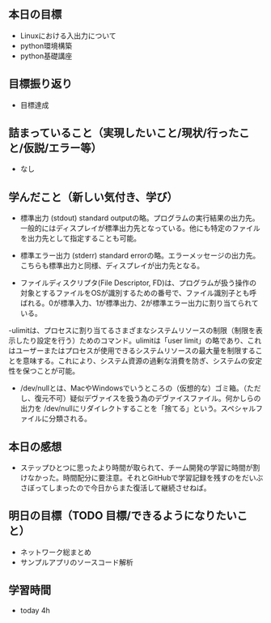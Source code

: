 ## 本日の目標
- Linuxにおける入出力について
- python環境構築
- python基礎講座

## 目標振り返り
- 目標達成

## 詰まっていること（実現したいこと/現状/行ったこと/仮説/エラー等）
- なし

## 学んだこと（新しい気付き、学び）
- 標準出力 (stdout) standard outputの略。プログラムの実行結果の出力先。一般的にはディスプレイが標準出力先となっている。他にも特定のファイルを出力先として指定することも可能。

- 標準エラー出力 (stderr) standard errorの略。エラーメッセージの出力先。こちらも標準出力と同様、ディスプレイが出力先となる。

- ファイルディスクリプタ(File Descriptor, FD)は、プログラムが扱う操作の対象とするファイルをOSが識別するための番号で、ファイル識別子とも呼ばれる。0が標準入力、1が標準出力、2が標準エラー出力に割り当てられている。

-ulimitは、プロセスに割り当てるさまざまなシステムリソースの制限（制限を表示したり設定を行う）ためのコマンド。ulimitは「user limit」の略であり、これはユーザーまたはプロセスが使用できるシステムリソースの最大量を制限することを意味する。これにより、システム資源の過剰な消費を防ぎ、システムの安定性を保つことが可能。

- /dev/nullとは、MacやWindowsでいうところの（仮想的な）ゴミ箱。（ただし、復元不可）疑似デヴァイスを扱う為のデヴァイスファイル。何かしらの出力を /dev/nullにリダイレクトすることを「捨てる」という。スペシャルファイルに分類される。

## 本日の感想
- ステップひとつに思ったより時間が取られて、チーム開発の学習に時間が割けなかった。時間配分に要注意。それとGitHubで学習記録を残すのをだいぶさぼってしまったので今日からまた復活して継続させねば。

## 明日の目標（TODO 目標/できるようになりたいこと）
- ネットワーク総まとめ
- サンプルアプリのソースコード解析

## 学習時間
- today 4h
